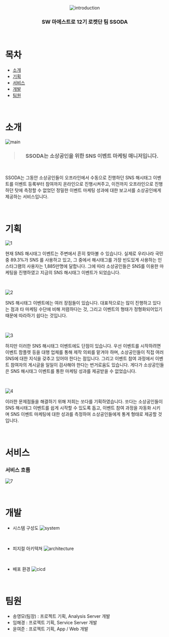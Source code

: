 <div align="center">

![introduction](https://user-images.githubusercontent.com/72238126/149876994-db1df699-1903-4299-9adf-b40ad1aa7335.png)

### **SW 마에스트로 12기 로켓단 팀 SSODA**

</div>

<br>

# 목차

- [소개](#소개)
- [기획](#기획)
- [서비스](#서비스)
- [개발](#개발)
- [팀원](#팀원)

<br>

# 소개

![main](https://user-images.githubusercontent.com/72238126/149877004-faf8efe0-3ccd-462a-8a29-6c5eaa930d27.png)

<h3 align="center">

> SSODA는 소상공인을 위한 SNS 이벤트 마케팅 매니저입니다.

</h3>

<br>

SSODA는 그동안 소상공인들이 오프라인에서 수동으로 진행하던 SNS 해시태그 이벤트를 이벤트 등록부터 참여까지 온라인으로 진행시켜주고, 이전까지 오프라인으로 진행하던 탓에 측정할 수 없었던 정밀한 이벤트 마케팅 성과에 대한 보고서를 소상공인에게 제공하는 서비스입니다.

<br>

# 기획

![1](https://user-images.githubusercontent.com/72238126/149877045-f004c1fa-68a8-4eaf-840d-9a35df1f59a9.png)

현재 SNS 해시태그 이벤트는 주변에서 흔히 찾아볼 수 있습니다. 실제로 우리나라 국민 중 89.3%가 SNS 를 사용하고 있고, 그 중에서 해시태그를 가장 빈도있게 사용하는 인스타그램의 사용자는 1,885만명에 달합니다. 그에 따라 소상공인들은 SNS를 이용한 마케팅을 진행하였고 지금의 SNS 해시태그 이벤트가 되었습니다.

<br>

![2](https://user-images.githubusercontent.com/72238126/149877027-db615404-4a68-47a6-9896-8a6d398ed339.png)

SNS 해시태그 이벤트에는 여러 장점들이 있습니다. 대표적으로는 많이 진행하고 있다는 점과 타 마케팅 수단에 비해 저렴하다는 것, 그리고 이벤트의 형태가 정형화되어있기 때문에 따라하기 쉽다는 것입니다.

<br>

![3](https://user-images.githubusercontent.com/72238126/149877037-5349eeeb-1c14-4c59-82ce-7d6a745de52e.png)

하지만 이러한 SNS 해시태그 이벤트에도 단점이 있습니다. 우선 이벤트를 시작하려면 이벤트 팜플렛 등을 대행 업체를 통해 제작 의뢰를 맡겨야 하며, 소상공인들이 직접 여러 SNS에 대한 지식을 갖추고 있어야 한다는 점입니다. 그리고 이벤트 참여 과정에서 이벤트 참여자의 게시글을 일일이 검사해야 한다는 번거로움도 있습니다. 게다가 소상공인들은 SNS 해시태그 이벤트를 통한 마케팅 성과를 제공받을 수 없었습니다.

<br>

![4](https://user-images.githubusercontent.com/72238126/149877050-17ee62c1-644b-48e1-aede-bf56f36ea00f.png)

이러한 문제점들을 해결하기 위해 저희는 쏘다를 기획하였습니다. 쏘다는 소상공인들이 SNS 해시태그 이벤트를 쉽게 시작할 수 있도록 돕고, 이벤트 참여 과정을 자동화 시키며 SNS 이벤트 마케팅에 대한 성과를 측정하여 소상공인들에게 통계 형태로 제공할 것입니다.

<br>

# 서비스

### 서비스 흐름
![7](https://user-images.githubusercontent.com/72238126/149877056-8818081a-abc9-4217-adae-6ff7bee6475f.png)

<br>

# 개발

- 시스템 구성도
![system](https://user-images.githubusercontent.com/72238126/149877065-005d9357-cb61-4681-9080-a124d74d846a.png)

<br>

- 피지컬 아키텍쳐
![architecture](https://user-images.githubusercontent.com/72238126/149877067-ba25d781-1fe2-42ad-ad50-69b5c056adf5.png)

<br>

- 배포 환경
![cicd](https://user-images.githubusercontent.com/72238126/149877072-c55703ae-cc69-4f28-91e9-f0fa23822eaa.png)

<br>

# 팀원

- 송영모(팀장) : 프로젝트 기획, Analysis Server 개발
- 임해경 : 프로젝트 기획, Service Server 개발
- 윤여준 : 프로젝트 기획, App / Web 개발


 






